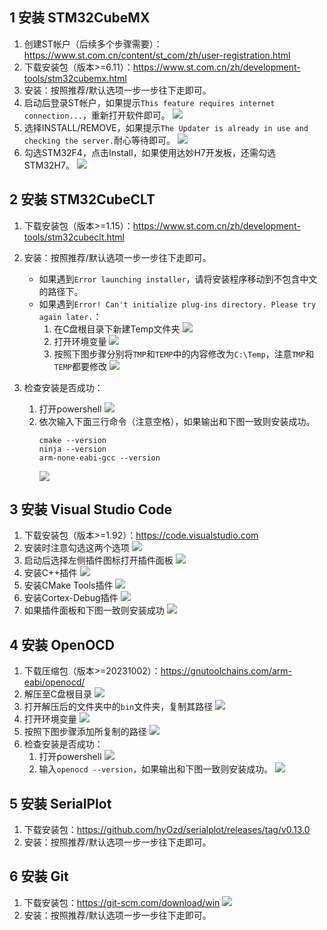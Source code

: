 ## 1 安装 STM32CubeMX
1. 创建ST帐户（后续多个步骤需要）：https://www.st.com.cn/content/st_com/zh/user-registration.html
2. 下载安装包（版本>=6.11）：https://www.st.com.cn/zh/development-tools/stm32cubemx.html
3. 安装：按照推荐/默认选项一步一步往下走即可。
4. 启动后登录ST帐户，如果提示`This feature requires internet connection...`，重新打开软件即可。
![](imgs/cubemx_login.png)
5. 选择INSTALL/REMOVE，如果提示`The Updater is already in use and checking the server.`耐心等待即可。
![](imgs/cubemx_install.png)
6. 勾选STM32F4，点击Install，如果使用达妙H7开发板，还需勾选STM32H7。
![](imgs/cubemx_stm32f4.png)

## 2 安装 STM32CubeCLT
1. 下载安装包（版本>=1.15）：https://www.st.com.cn/zh/development-tools/stm32cubeclt.html
2. 安装：按照推荐/默认选项一步一步往下走即可。
    - 如果遇到`Error launching installer`，请将安装程序移动到不包含中文的路径下。
    - 如果遇到`Error! Can't initialize plug-ins directory. Please try again later.`：
        1. 在C盘根目录下新建Temp文件夹
        ![](imgs/mkdir_temp.png)
        2. 打开环境变量
        ![](imgs/open_env_var_edit.png)
        3. 按照下图步骤分别将`TMP`和`TEMP`中的内容修改为`C:\Temp`，注意`TMP`和`TEMP`都要修改
        ![](imgs/edit_temp.png)

3. 检查安装是否成功：
    1. 打开powershell
    ![](imgs/open_powershell.png)
    2. 依次输入下面三行命令（注意空格），如果输出和下图一致则安装成功。
        ```
        cmake --version
        ninja --version
        arm-none-eabi-gcc --version
        ```
        ![](imgs/check_clt.png)

## 3 安装 Visual Studio Code
1. 下载安装包（版本>=1.92）：https://code.visualstudio.com
2. 安装时注意勾选这两个选项
![](imgs/install_vscode.png)
3. 启动后选择左侧插件图标打开插件面板
![](imgs/open_extension.png)
4. 安装C++插件
![](imgs/install_cpp_ext.png)
5. 安装CMake Tools插件
![](imgs/install_cmake_ext.png)
6. 安装Cortex-Debug插件
![](imgs/install_cortex_ext.png)
7. 如果插件面板和下图一致则安装成功
![](imgs/extensions.png)

## 4 安装 OpenOCD
1. 下载压缩包（版本>=20231002）：https://gnutoolchains.com/arm-eabi/openocd/
2. 解压至C盘根目录
![](imgs/extract_openocd.png)
3. 打开解压后的文件夹中的`bin`文件夹，复制其路径
![](imgs/copy_openocd_path.png)
4. 打开环境变量
![](imgs/open_env_var_edit.png)
5. 按照下图步骤添加所复制的路径
![](imgs/add_openocd_path.png)
6. 检查安装是否成功：
    1. 打开powershell
    ![](imgs/open_powershell.png)
    2. 输入`openocd --version`，如果输出和下图一致则安装成功。
        ![](imgs/check_openocd.png)

## 5 安装 SerialPlot
1. 下载安装包：https://github.com/hyOzd/serialplot/releases/tag/v0.13.0
2. 安装：按照推荐/默认选项一步一步往下走即可。

## 6 安装 Git
1. 下载安装包：https://git-scm.com/download/win
![](imgs/download_git.png)
2. 安装：按照推荐/默认选项一步一步往下走即可。
